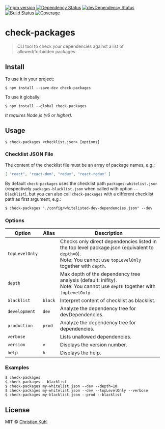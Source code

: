 [![npm version](https://img.shields.io/npm/v/check-packages.svg?style=flat)](https://www.npmjs.org/package/check-packages)
[![Dependency Status](https://david-dm.org/micromata/check-packages.svg)](https://david-dm.org/micromata/check-packages)
[![devDependency Status](https://david-dm.org/micromata/check-packages/dev-status.svg)](https://david-dm.org/micromata/check-packages#info=devDependencies)
[![Build Status](https://travis-ci.org/micromata/check-packages.svg?branch=master)](https://travis-ci.org/micromata/check-packages)
[![Coverage](https://coveralls.io/repos/github/micromata/check-packages/badge.svg?branch=master)](https://coveralls.io/github/micromata/check-packages?branch=master)

# check-packages

> CLI tool to check your dependencies against a list of allowed/forbidden packages.

## Install

To use it in your project:
```shell
$ npm install --save-dev check-packages
```

To use it globally:
```shell
$ npm install --global check-packages
```

*It requires Node.js (v6 or higher).*

## Usage

```shell
$ check-packages <checklist.json> [options]
```

### Checklist JSON File

The content of the checklist file must be an array of package names, e.g.:
```json
[ "react", "react-dom", "redux", "react-redux" ]
```

By default `check-packages` uses the checklist path `packages-whitelist.json`
(respectively `packages-blacklist.json` when called with option `--blacklist`),
but you can also call `check-packages` with a different checklist path as
first argument, e.g.:
```shell
$ check-packages "./config/whitelisted-dev-dependencies.json" --dev
```

### Options

| Option         | Alias   | Description                                                                                                                                                     |
|----------------|---------|---------------------------------------------------------------------------------------------------------------------------------------------------------------- |
| `topLevelOnly` |         | Checks only direct dependencies listed in the top level package.json (equivalent to `depth=0`).<br />Note: You cannot use `topLevelOnly` together with `depth`. |
| `depth`        |         | Max depth of the dependency tree analysis (default: inifity).<br />Note: You cannot use `depth` together with `topLevelOnly`.                                   |
| `blacklist`    | `black` | Interpret content of checklist as blacklist.                                                                                                                    |
| `development`  | `dev`   | Analyze the dependency tree for devDependencies.                                                                                                                |
| `production`   | `prod`  | Analyze the dependency tree for dependencies.                                                                                                                   |
| `verbose`      |         | Lists unallowed dependencies.                                                                                                                                   |
| `version`      | `v`     | Displays the version number.                                                                                                                                    |
| `help`         | `h`     | Displays the help.                                                                                                                                              |

### Examples

```shell
$ check-packages
$ check-packages --blacklist
$ check-packages my-whitelist.json --dev --depth=10
$ check-packages my-whitelist.json --dev --topLevelOnly --verbose
$ check-packages my-blacklist.json --prod --blacklist
```

## License

MIT © [Christian Kühl](https://micromata.de)
